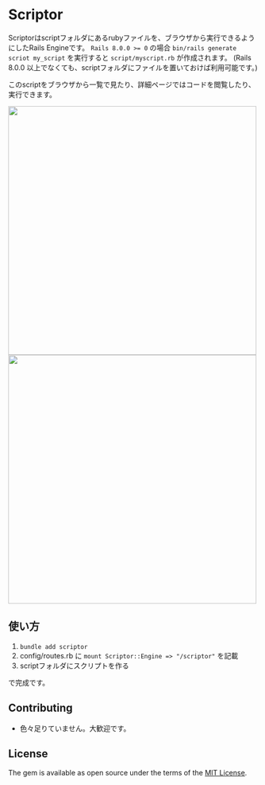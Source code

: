 # Scriptor

Scriptorはscriptフォルダにあるrubyファイルを、ブラウザから実行できるようにしたRails Engineです。
`Rails 8.0.0 >= 0` の場合 `bin/rails generate scriot my_script` を実行すると `script/myscript.rb` が作成されます。
(Rails 8.0.0 以上でなくても、scriptフォルダにファイルを置いておけば利用可能です。)

このscriptをブラウザから一覧で見たり、詳細ページではコードを閲覧したり、実行できます。

<image src="https://github.com/user-attachments/assets/b63b75b1-517e-464f-a437-68067fcd4179" width="500" />
<image src="https://github.com/user-attachments/assets/ec2ed5e1-4171-4bec-a800-aa52a7eefb0d" width="500" />


## 使い方

1. `bundle add scriptor`
2. config/routes.rb に `mount Scriptor::Engine => "/scriptor"` を記載
3. scriptフォルダにスクリプトを作る

で完成です。


## Contributing
- 色々足りていません。大歓迎です。

## License
The gem is available as open source under the terms of the [MIT License](https://opensource.org/licenses/MIT).
